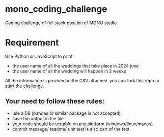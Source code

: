 # mono_coding_challenge
Coding challenge of full stack position of MONO studio

# Requirement
Use Python or JavaScript to print:
- the user name of all the weddings that take place in 2024 june
- the user name of all the wedding will happen in 2 weeks


All the information is provided in the CSV attached. you can fork this repo to start the challenge.


## Your need to follow these rules:
- use a DB (pandas or similar package is not accepted)
- save the output in the file
- your code should be testable on any platform (windows/linux/macos)
- commit message/ readme/ unit test is also part of the test.